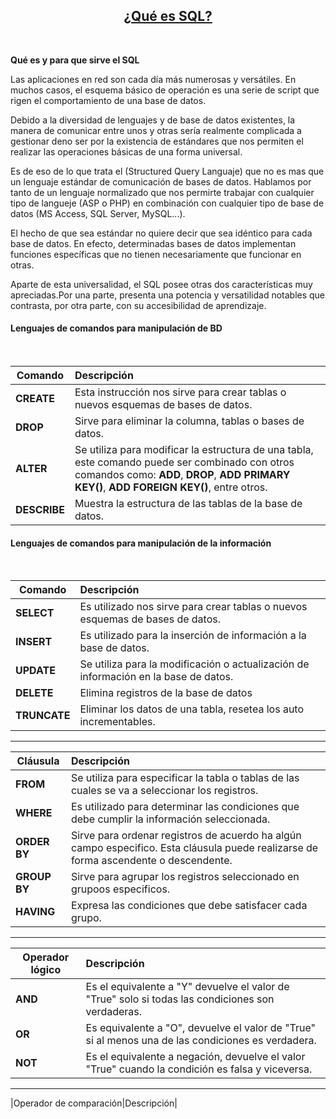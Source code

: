 <h2 align="center"><u>¿Qué es SQL?</u></h2>

<br>

**Qué es y para que sirve el SQL**

Las aplicaciones en red son cada día más numerosas  y versátiles. En muchos casos, el esquema básico de operación es una serie de script que rigen el comportamiento de una base de datos.  

Debido a la diversidad de lenguajes y de base de datos existentes, la manera de comunicar entre unos y otras sería realmente complicada a gestionar deno ser por la existencia de estándares que nos permiten el realizar las operaciones básicas de una forma universal.  

Es de eso de lo que trata el (Structured Query Languaje) que no es mas que un lenguaje estándar de comunicación de bases de datos. Hablamos por tanto de un lenguaje normalizado que nos permirte trabajar con cualquier tipo de langueje (ASP o PHP) en combinación con cualquier tipo de base de datos (MS Access, SQL Server, MySQL...).   

El hecho de que sea estándar no quiere decir que sea idéntico para cada base de datos. En efecto, determinadas bases de datos implementan funciones específicas que no tienen necesariamente que funcionar en otras.  

Aparte de esta universalidad, el SQL posee otras dos características muy apreciadas.Por una parte, presenta una potencia y versatilidad notables que contrasta, por otra parte, con su accesibilidad de aprendizaje.  



#### Lenguajes de comandos para manipulación de BD

<br>

|Comando|Descripción|
|-------|:-----------|
|**CREATE**|Esta instrucción nos sirve para crear tablas o nuevos esquemas de bases de datos.|  
|**DROP**|Sirve para eliminar la columna, tablas o bases de datos.|
|**ALTER**|Se utiliza para modificar la estructura de una tabla, este comando puede ser combinado con otros comandos como: **ADD**, **DROP**, **ADD PRIMARY KEY()**, **ADD FOREIGN KEY()**, entre otros.|
|**DESCRIBE**|Muestra la estructura de las tablas de la base de datos.|


#### Lenguajes de comandos para manipulación de la información

<br>

|Comando|Descripción|
|-------|:-----------|
|**SELECT**|Es utilizado nos sirve para crear tablas o nuevos esquemas de bases de datos.|
|**INSERT**|Es utilizado para la inserción de información a la base de datos.|
|**UPDATE**|Se utiliza para la modificación o actualización de información en la base de datos.|
|**DELETE**|Elimina registros de la base de datos|
|**TRUNCATE**|Eliminar los datos de una tabla, resetea los auto incrementables.|

---

|Cláusula|Descripción|
|--------|:----------|
|**FROM**|Se utiliza para especificar la tabla o tablas de las cuales se va a seleccionar los registros.|
|**WHERE**|Es utilizado para determinar las condiciones que debe cumplir la información seleccionada.|
|**ORDER BY**|Sirve para ordenar registros de acuerdo ha algún campo especifico. Esta cláusula puede realizarse de forma ascendente o descendente.|
|**GROUP BY**|Sirve para agrupar los registros seleccionado en grupoos especificos.|
|**HAVING**|Expresa las condiciones que debe satisfacer cada grupo.|


---

|Operador lógico|Descripción|
|---------------|:----------|
|**AND**|Es el equivalente a "Y" devuelve el valor de "True" solo si todas las condiciones son verdaderas.|
|**OR**|Es equivalente a "O", devuelve el valor de "True" si al menos una de las condiciones es verdadera.|
|**NOT**|Es el equivalente a negación, devuelve el valor "True" cuando la condición es falsa y viceversa.|

---

|Operador de comparación|Descripción|






